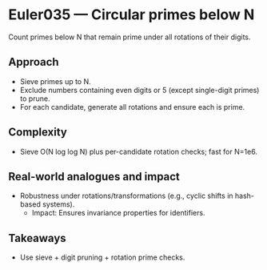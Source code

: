 # Euler035 — Circular primes below N

Count primes below N that remain prime under all rotations of their digits.

## Approach

- Sieve primes up to N.
- Exclude numbers containing even digits or 5 (except single-digit primes) to prune.
- For each candidate, generate all rotations and ensure each is prime.

## Complexity
- Sieve O(N log log N) plus per-candidate rotation checks; fast for N=1e6.

## Real-world analogues and impact
- Robustness under rotations/transformations (e.g., cyclic shifts in hash-based systems).
  - Impact: Ensures invariance properties for identifiers.

## Takeaways
- Use sieve + digit pruning + rotation prime checks.
